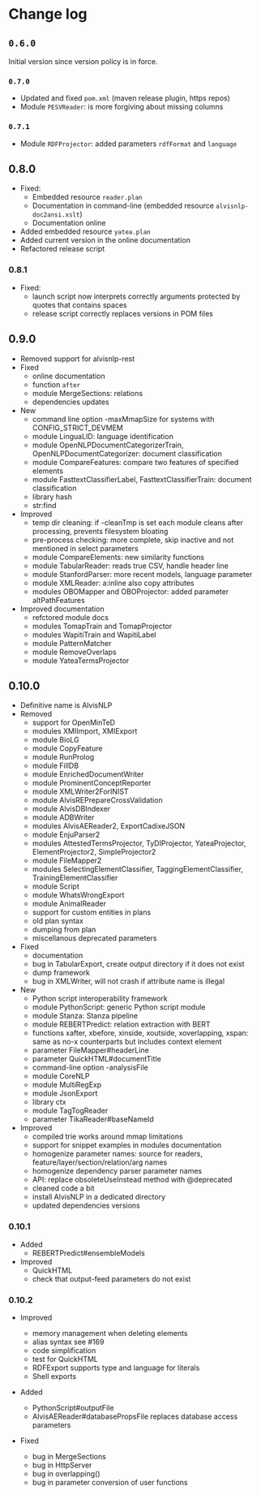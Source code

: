 # Change log

## `0.6.0`

Initial version since version policy is in force.

### `0.7.0`

* Updated and fixed `pom.xml` (maven release plugin, https repos)
* Module `PESVReader`: is more forgiving about missing columns

### `0.7.1`

* Module `RDFProjector`: added parameters `rdfFormat` and `language`

## 0.8.0

* Fixed:
  - Embedded resource `reader.plan`
  - Documentation in command-line (embedded resource `alvisnlp-doc2ansi.xslt`)
  - Documentation online
* Added embedded resource `yatea.plan`
* Added current version in the online documentation
* Refactored release script

### 0.8.1

* Fixed:
  - launch script now interprets correctly arguments protected by quotes that contains spaces
  - release script correctly replaces versions in POM files
 
## 0.9.0

* Removed support for alvisnlp-rest
* Fixed
  - online documentation
  - function `after`
  - module MergeSections: relations
  - dependencies updates
* New
  - command line option -maxMmapSize for systems with CONFIG_STRICT_DEVMEM
  - module LinguaLID: language identification
  - module OpenNLPDocumentCategorizerTrain, OpenNLPDocumentCategorizer: document classification
  - module CompareFeatures: compare two features of specified elements
  - module FasttextClassifierLabel, FasttextClassifierTrain: document classification
  - library hash
  - str:find
* Improved
  - temp dir cleaning: if -cleanTmp is set each module cleans after processing, prevents filesystem bloating
  - pre-process checking: more complete, skip inactive and not mentioned in select parameters
  - module CompareElements: new similarity functions
  - module TabularReader: reads true CSV, handle header line
  - module StanfordParser: more recent models, language parameter
  - module XMLReader: a:inline also copy attributes
  - modules OBOMapper and OBOProjector: added parameter altPathFeatures
* Improved documentation
  - refctored module docs
  - modules TomapTrain and TomapProjector
  - modules WapitiTrain and WapitiLabel
  - module PatternMatcher
  - module RemoveOverlaps
  - module YateaTermsProjector

## 0.10.0

* Definitive name is AlvisNLP
* Removed
  - support for OpenMinTeD
  - modules XMIImport, XMIExport
  - module BioLG
  - module CopyFeature
  - module RunProlog
  - module FillDB
  - module EnrichedDocumentWriter
  - module ProminentConceptReporter
  - module XMLWriter2ForINIST
  - module AlvisREPrepareCrossValidation
  - module AlvisDBIndexer
  - module ADBWriter
  - modules AlvisAEReader2, ExportCadixeJSON
  - module EnjuParser2
  - modules AttestedTermsProjector, TyDIProjector, YateaProjector, ElementProjector2, SimpleProjector2
  - module FileMapper2
  - modules SelectingElementClassifier, TaggingElementClassifier, TrainingElementClassifier
  - module Script
  - module WhatsWrongExport
  - module AnimalReader
  - support for custom entities in plans
  - old plan syntax
  - dumping from plan
  - miscellanous deprecated parameters
* Fixed
  - documentation
  - bug in TabularExport, create output directory if it does not exist
  - dump framework
  - bug in XMLWriter, will not crash if attribute name is illegal
* New
  - Python script interoperability framework
  - module PythonScript: generic Python script module
  - module Stanza: Stanza pipeline
  - module REBERTPredict: relation extraction with BERT
  - functions xafter, xbefore, xinside, xoutside, xoverlapping, xspan: same as no-x counterparts but includes context element
  - parameter FileMapper#headerLine
  - parameter QuickHTML#documentTitle
  - command-line option -analysisFile
  - module CoreNLP
  - module MultiRegExp
  - module JsonExport
  - library ctx
  - module TagTogReader
  - parameter TikaReader#baseNameId
* Improved
  - compiled trie works around mmap limitations
  - support for snippet examples in modules documentation
  - homogenize parameter names: source for readers, feature/layer/section/relation/arg names
  - homogenize dependency parser parameter names
  - API: replace obsoleteUseInstead method with @deprecated
  - cleaned code a bit
  - install AlvisNLP in a dedicated directory
  - updated dependencies versions

### 0.10.1

* Added
  - REBERTPredict#ensembleModels
* Improved
  - QuickHTML
  - check that output-feed parameters do not exist

### 0.10.2

* Improved
  - memory management when deleting elements
  - alias syntax see #169
  - code simplification
  - test for QuickHTML
  - RDFExport supports type and language for literals
  - Shell exports

* Added
  - PythonScript#outputFile
  - AlvisAEReader#databasePropsFile replaces database access parameters

* Fixed
  - bug in MergeSections
  - bug in HttpServer
  - bug in overlapping()
  - bug in parameter conversion of user functions
  